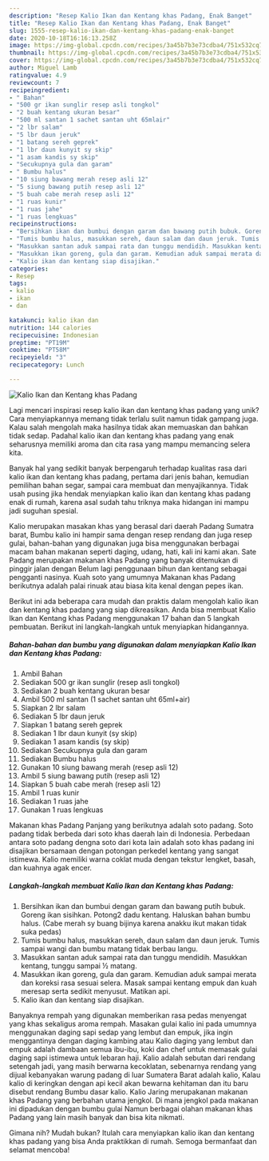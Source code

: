 ```yaml
---
description: "Resep Kalio Ikan dan Kentang khas Padang, Enak Banget"
title: "Resep Kalio Ikan dan Kentang khas Padang, Enak Banget"
slug: 1555-resep-kalio-ikan-dan-kentang-khas-padang-enak-banget
date: 2020-10-18T16:16:13.258Z
image: https://img-global.cpcdn.com/recipes/3a45b7b3e73cdba4/751x532cq70/kalio-ikan-dan-kentang-khas-padang-foto-resep-utama.jpg
thumbnail: https://img-global.cpcdn.com/recipes/3a45b7b3e73cdba4/751x532cq70/kalio-ikan-dan-kentang-khas-padang-foto-resep-utama.jpg
cover: https://img-global.cpcdn.com/recipes/3a45b7b3e73cdba4/751x532cq70/kalio-ikan-dan-kentang-khas-padang-foto-resep-utama.jpg
author: Miguel Lamb
ratingvalue: 4.9
reviewcount: 7
recipeingredient:
- " Bahan"
- "500 gr ikan sunglir resep asli tongkol"
- "2 buah kentang ukuran besar"
- "500 ml santan 1 sachet santan uht 65mlair"
- "2 lbr salam"
- "5 lbr daun jeruk"
- "1 batang sereh geprek"
- "1 lbr daun kunyit sy skip"
- "1 asam kandis sy skip"
- "Secukupnya gula dan garam"
- " Bumbu halus"
- "10 siung bawang merah resep asli 12"
- "5 siung bawang putih resep asli 12"
- "5 buah cabe merah resep asli 12"
- "1 ruas kunir"
- "1 ruas jahe"
- "1 ruas lengkuas"
recipeinstructions:
- "Bersihkan ikan dan bumbui dengan garam dan bawang putih bubuk. Goreng ikan sisihkan. Potong2 dadu kentang. Haluskan bahan bumbu halus. (Cabe merah sy buang bijinya karena anakku ikut makan tidak suka pedas)"
- "Tumis bumbu halus, masukkan sereh, daun salam dan daun jeruk. Tumis sampai wangi dan bumbu matang tidak berbau langu."
- "Masukkan santan aduk sampai rata dan tunggu mendidih. Masukkan kentang, tunggu sampai ½ matang."
- "Masukkan ikan goreng, gula dan garam. Kemudian aduk sampai merata dan koreksi rasa sesuai selera. Masak sampai kentang empuk dan kuah meresap serta sedikit menyusut. Matikan api."
- "Kalio ikan dan kentang siap disajikan."
categories:
- Resep
tags:
- kalio
- ikan
- dan

katakunci: kalio ikan dan 
nutrition: 144 calories
recipecuisine: Indonesian
preptime: "PT19M"
cooktime: "PT58M"
recipeyield: "3"
recipecategory: Lunch

---
```



![Kalio Ikan dan Kentang khas Padang](https://img-global.cpcdn.com/recipes/3a45b7b3e73cdba4/751x532cq70/kalio-ikan-dan-kentang-khas-padang-foto-resep-utama.jpg)

Lagi mencari inspirasi resep kalio ikan dan kentang khas padang yang unik? Cara menyiapkannya memang tidak terlalu sulit namun tidak gampang juga. Kalau salah mengolah maka hasilnya tidak akan memuaskan dan bahkan tidak sedap. Padahal kalio ikan dan kentang khas padang yang enak seharusnya memiliki aroma dan cita rasa yang mampu memancing selera kita.

Banyak hal yang sedikit banyak berpengaruh terhadap kualitas rasa dari kalio ikan dan kentang khas padang, pertama dari jenis bahan, kemudian pemilihan bahan segar, sampai cara membuat dan menyajikannya. Tidak usah pusing jika hendak menyiapkan kalio ikan dan kentang khas padang enak di rumah, karena asal sudah tahu triknya maka hidangan ini mampu jadi suguhan spesial.

Kalio merupakan masakan khas yang berasal dari daerah Padang Sumatra barat, Bumbu kalio ini hampir sama dengan resep rendang dan juga resep gulai, bahan-bahan yang digunakan juga bisa menggunakan berbagai macam bahan makanan seperti daging, udang, hati, kali ini kami akan. Sate Padang merupakan makanan khas Padang yang banyak ditemukan di pinggir jalan dengan Belum lagi penggunaan bihun dan kentang sebagai pengganti nasinya. Kuah soto yang umumnya Makanan khas Padang berikutnya adalah palai rinuak atau biasa kita kenal dengan pepes ikan.


Berikut ini ada beberapa cara mudah dan praktis dalam mengolah kalio ikan dan kentang khas padang yang siap dikreasikan. Anda bisa membuat Kalio Ikan dan Kentang khas Padang menggunakan 17 bahan dan 5 langkah pembuatan. Berikut ini langkah-langkah untuk menyiapkan hidangannya.

<!--inarticleads1-->

##### Bahan-bahan dan bumbu yang digunakan dalam menyiapkan Kalio Ikan dan Kentang khas Padang:

1. Ambil  Bahan
1. Sediakan 500 gr ikan sunglir (resep asli tongkol)
1. Sediakan 2 buah kentang ukuran besar
1. Ambil 500 ml santan (1 sachet santan uht 65ml+air)
1. Siapkan 2 lbr salam
1. Sediakan 5 lbr daun jeruk
1. Siapkan 1 batang sereh geprek
1. Sediakan 1 lbr daun kunyit (sy skip)
1. Sediakan 1 asam kandis (sy skip)
1. Sediakan Secukupnya gula dan garam
1. Sediakan  Bumbu halus
1. Gunakan 10 siung bawang merah (resep asli 12)
1. Ambil 5 siung bawang putih (resep asli 12)
1. Siapkan 5 buah cabe merah (resep asli 12)
1. Ambil 1 ruas kunir
1. Sediakan 1 ruas jahe
1. Gunakan 1 ruas lengkuas


Makanan khas Padang Panjang yang berikutnya adalah soto padang. Soto padang tidak berbeda dari soto khas daerah lain di Indonesia. Perbedaan antara soto padang dengna soto dari kota lain adalah soto khas padang ini disajikan bersamaan dengan potongan perkedel kentang yang sangat istimewa. Kalio memiliki warna coklat muda dengan tekstur lengket, basah, dan kuahnya agak encer. 

<!--inarticleads2-->

##### Langkah-langkah membuat Kalio Ikan dan Kentang khas Padang:

1. Bersihkan ikan dan bumbui dengan garam dan bawang putih bubuk. Goreng ikan sisihkan. Potong2 dadu kentang. Haluskan bahan bumbu halus. (Cabe merah sy buang bijinya karena anakku ikut makan tidak suka pedas)
1. Tumis bumbu halus, masukkan sereh, daun salam dan daun jeruk. Tumis sampai wangi dan bumbu matang tidak berbau langu.
1. Masukkan santan aduk sampai rata dan tunggu mendidih. Masukkan kentang, tunggu sampai ½ matang.
1. Masukkan ikan goreng, gula dan garam. Kemudian aduk sampai merata dan koreksi rasa sesuai selera. Masak sampai kentang empuk dan kuah meresap serta sedikit menyusut. Matikan api.
1. Kalio ikan dan kentang siap disajikan.


Banyaknya rempah yang digunakan memberikan rasa pedas menyengat yang khas sekaligus aroma rempah. Masakan gulai kalio ini pada umumnya menggunakan daging sapi sedap yang lembut dan empuk, jika ingin menggantinya dengan daging kambing atau Kalio daging yang lembut dan empuk adalah dambaan semua ibu-ibu, koki dan chef untuk memasak gulai daging sapi istimewa untuk lebaran haji. Kalio adalah sebutan dari rendang setengah jadi, yang masih berwarna kecoklatan, sebenarnya rendang yang dijual kebanyakan warung padang di luar Sumatera Barat adalah kalio, Kalau kalio di keringkan dengan api kecil akan bewarna kehitaman dan itu baru disebut rendang Bumbu dasar kalio. Kalio Jaring merupakanan makanan khas Padang yang berbahan utama jengkol. Di mana jengkol pada makanan ini dipadukan dengan bumbu gulai Namun berbagai olahan makanan khas Padang yang lain masih banyak dan bisa kita nikmati. 

Gimana nih? Mudah bukan? Itulah cara menyiapkan kalio ikan dan kentang khas padang yang bisa Anda praktikkan di rumah. Semoga bermanfaat dan selamat mencoba!
